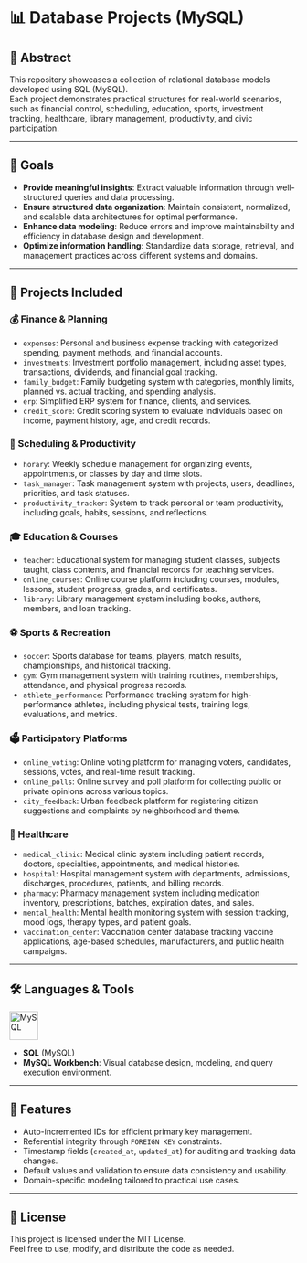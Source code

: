 # 📊 Database Projects (MySQL)

## 📌 Abstract
This repository showcases a collection of relational database models developed using SQL (MySQL).  
Each project demonstrates practical structures for real-world scenarios, such as financial control, scheduling, education, sports, investment tracking, healthcare, library management, productivity, and civic participation.

---

## 🎯 Goals
- **Provide meaningful insights**: Extract valuable information through well-structured queries and data processing.
- **Ensure structured data organization**: Maintain consistent, normalized, and scalable data architectures for optimal performance.
- **Enhance data modeling**: Reduce errors and improve maintainability and efficiency in database design and development.
- **Optimize information handling**: Standardize data storage, retrieval, and management practices across different systems and domains.

---

## 📁 Projects Included

### 💰 Finance & Planning
- `expenses`: Personal and business expense tracking with categorized spending, payment methods, and financial accounts.
- `investments`: Investment portfolio management, including asset types, transactions, dividends, and financial goal tracking.
- `family_budget`: Family budgeting system with categories, monthly limits, planned vs. actual tracking, and spending analysis.
- `erp`: Simplified ERP system for finance, clients, and services.
- `credit_score`: Credit scoring system to evaluate individuals based on income, payment history, age, and credit records.

### 📅 Scheduling & Productivity
- `horary`: Weekly schedule management for organizing events, appointments, or classes by day and time slots.
- `task_manager`: Task management system with projects, users, deadlines, priorities, and task statuses.
- `productivity_tracker`: System to track personal or team productivity, including goals, habits, sessions, and reflections.

### 🎓 Education & Courses
- `teacher`: Educational system for managing student classes, subjects taught, class contents, and financial records for teaching services.
- `online_courses`: Online course platform including courses, modules, lessons, student progress, grades, and certificates.
- `library`: Library management system including books, authors, members, and loan tracking.

### ⚽ Sports & Recreation
- `soccer`: Sports database for teams, players, match results, championships, and historical tracking.
- `gym`: Gym management system with training routines, memberships, attendance, and physical progress records.
- `athlete_performance`: Performance tracking system for high-performance athletes, including physical tests, training logs, evaluations, and metrics.

### 🗳️ Participatory Platforms
- `online_voting`: Online voting platform for managing voters, candidates, sessions, votes, and real-time result tracking.
- `online_polls`: Online survey and poll platform for collecting public or private opinions across various topics.
- `city_feedback`: Urban feedback platform for registering citizen suggestions and complaints by neighborhood and theme.

### 🏥 Healthcare
- `medical_clinic`: Medical clinic system including patient records, doctors, specialties, appointments, and medical histories.
- `hospital`: Hospital management system with departments, admissions, discharges, procedures, patients, and billing records.
- `pharmacy`: Pharmacy management system including medication inventory, prescriptions, batches, expiration dates, and sales.
- `mental_health`: Mental health monitoring system with session tracking, mood logs, therapy types, and patient goals.
- `vaccination_center`: Vaccination center database tracking vaccine applications, age-based schedules, manufacturers, and public health campaigns.

---

## 🛠️ Languages & Tools
<div style="display: inline_block">
  <img align="top" alt="MySQL" height="50" width="50" src="https://cdn.jsdelivr.net/gh/devicons/devicon/icons/mysql/mysql-original.svg" />
</div>

- **SQL** (MySQL)
- **MySQL Workbench**: Visual database design, modeling, and query execution environment.

---

## 🚀 Features
- Auto-incremented IDs for efficient primary key management.
- Referential integrity through `FOREIGN KEY` constraints.
- Timestamp fields (`created_at`, `updated_at`) for auditing and tracking data changes.
- Default values and validation to ensure data consistency and usability.
- Domain-specific modeling tailored to practical use cases.

---

## 📜 License
This project is licensed under the MIT License.  
Feel free to use, modify, and distribute the code as needed.